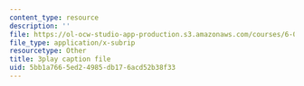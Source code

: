 ```yaml
---
content_type: resource
description: ''
file: https://ol-ocw-studio-app-production.s3.amazonaws.com/courses/6-046j-design-and-analysis-of-algorithms-spring-2015/5bb1a7665ed24985db176acd52b38f33_TOb1tuEZ2X4.srt
file_type: application/x-subrip
resourcetype: Other
title: 3play caption file
uid: 5bb1a766-5ed2-4985-db17-6acd52b38f33
---
```

